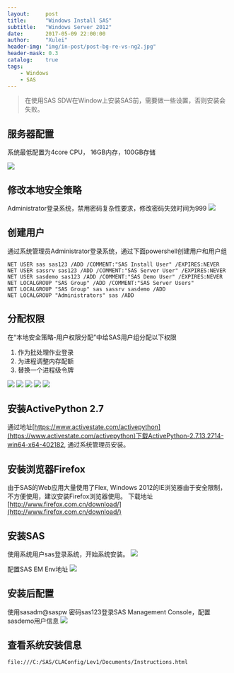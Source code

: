 ```yaml
---
layout:     post
title:      "Windows Install SAS"
subtitle:   "Windows Server 2012"
date:       2017-05-09 22:00:00
author:     "Xulei"
header-img: "img/in-post/post-bg-re-vs-ng2.jpg"
header-mask: 0.3
catalog:    true
tags:
    - Windows
    - SAS
---
```


> 在使用SAS SDW在Window上安装SAS前，需要做一些设置，否则安装会失败。

## 服务器配置
系统最低配置为4core CPU， 16GB内存，100GB存储

![](/img/in-post/2017-05-09/1.png)


## 修改本地安全策略
Administrator登录系统，禁用密码复杂性要求，修改密码失效时间为999
![](/img/in-post/2017-05-09/2.png)

## 创建用户
通过系统管理员Administrator登录系统，通过下面powershell创建用户和用户组


```
NET USER sas sas123 /ADD /COMMENT:"SAS Install User" /EXPIRES:NEVER
NET USER sassrv sas123 /ADD /COMMENT:"SAS Server User" /EXPIRES:NEVER
NET USER sasdemo sas123 /ADD /COMMENT:"SAS Demo User" /EXPIRES:NEVER
NET LOCALGROUP "SAS Group" /ADD /COMMENT:"SAS Server Users"
NET LOCALGROUP "SAS Group" sas sassrv sasdemo /ADD
NET LOCALGROUP "Administrators" sas /ADD
```

## 分配权限
在“本地安全策略-用户权限分配”中给SAS用户组分配以下权限

1. 作为批处理作业登录
2. 为进程调整内存配额
3. 替换一个进程级令牌

![](/img/in-post/2017-05-09/3.png)
![](/img/in-post/2017-05-09/4.png)
![](/img/in-post/2017-05-09/6.png)
![](/img/in-post/2017-05-09/7.png)
![](/img/in-post/2017-05-09/8.png)


## 安装ActivePython 2.7
通过地址[https://www.activestate.com/activepython](https://www.activestate.com/activepython)下载ActivePython-2.7.13.2714-win64-x64-402182,
通过系统管理员安装。

## 安装浏览器Firefox
由于SAS的Web应用大量使用了Flex, Windows 2012的IE浏览器由于安全限制，不方便使用，建议安装Firefox浏览器使用。
下载地址[http://www.firefox.com.cn/download/](http://www.firefox.com.cn/download/)

## 安装SAS
使用系统用户sas登录系统，开始系统安装。
![](/img/in-post/2017-05-09/9.png)

配置SAS EM Env地址
![](/img/in-post/2017-05-09/10.png)

## 安装后配置

使用sasadm@saspw 密码sas123登录SAS Management Console，配置sasdemo用户信息
![](/img/in-post/2017-05-09/11.png)


## 查看系统安装信息

```
file:///C:/SAS/CLAConfig/Lev1/Documents/Instructions.html
```